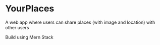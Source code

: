# YourPlaces

A web app where users can share places (with image and location) with other users

Build using Mern Stack 

